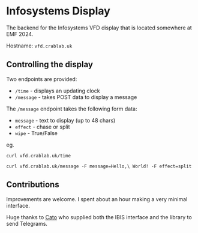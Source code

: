 # Infosystems Display

The backend for the Infosystems VFD display that is 
located somewhere at EMF 2024.

Hostname: `vfd.crablab.uk`

## Controlling the display 

Two endpoints are provided: 
- `/time` - displays an updating clock 
- `/message` - takes POST data to display a message 

The `/message` endpoint takes the following form data: 
- `message` - text to display (up to 48 chars)
- `effect`  - chase or split 
- `wipe`    - True/False

eg. 

```
curl vfd.crablab.uk/time
```

```
curl vfd.crablab.uk/message -F message=Hello,\ World! -F effect=split
```

## Contributions 

Improvements are welcome. I spent about an hour making a very minimal interface.

Huge thanks to [Cato](https://github.com/CatoLynx) who supplied both the IBIS
interface and the library to send Telegrams. 